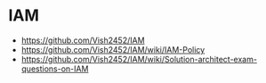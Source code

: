 # IAM

 - https://github.com/Vish2452/IAM
 - https://github.com/Vish2452/IAM/wiki/IAM-Policy
 - https://github.com/Vish2452/IAM/wiki/Solution-architect-exam-questions-on-IAM
